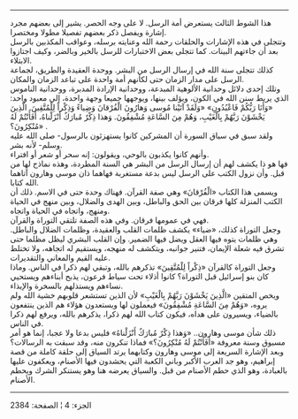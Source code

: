 ------------------------------------------------------------------------

هذا الشوط الثالث يستعرض أمة الرسل. لا على وجه الحصر. يشير إلى بعضهم مجرد
إشارة ويفصل ذكر بعضهم تفصيلا مطولا ومختصرا.  
وتتجلى في هذه الإشارات والحلقات رحمة الله وعنايته برسله، وعواقب المكذبين
بالرسل بعد أن جاءتهم البينات. كما تتجلى بعض الاختبارات للرسل بالخير
وبالضر، وكيف اجتازوا الابتلاء.  
كذلك تتجلى سنة الله في إرسال الرسل من البشر. ووحدة العقيدة والطريق،
لجماعة الرسل على مدار الزمان حتى لكأنهم أمة واحدة على تباعد الزمان
والمكان.  
وتلك إحدى دلائل وحدانية الألوهية المبدعة، ووحدانية الإرادة المدبرة،
ووحدانية الناموس الذي يربط سنن الله في الكون، ويؤلف بينها، ويوجهها جميعا
وجهة واحدة، إلى معبود واحد: «وَأَنَا رَبُّكُمْ فَاعْبُدُونِ» «وَلَقَدْ آتَيْنا مُوسى وَهارُونَ
الْفُرْقانَ وَضِياءً وَذِكْراً لِلْمُتَّقِينَ. الَّذِينَ يَخْشَوْنَ رَبَّهُمْ بِالْغَيْبِ، وَهُمْ مِنَ السَّاعَةِ
مُشْفِقُونَ. وَهذا ذِكْرٌ مُبارَكٌ أَنْزَلْناهُ، أَفَأَنْتُمْ لَهُ مُنْكِرُونَ؟» .  
ولقد سبق في سياق السورة أن المشركين كانوا يستهزئون بالرسول- صلى الله
عليه وسلم- لأنه بشر.  
وأنهم كانوا يكذبون بالوحي، ويقولون: إنه سحر أو شعر أو افتراء.  
فها هو ذا يكشف لهم أن إرسال الرسل من البشر هي السنة المطردة، وهذه نماذج
لها من قبل. وأن نزول الكتب على الرسل ليس بدعة مستغربة فهاهما ذان موسى
وهارون آتاهما الله كتابا.  
ويسمى هذا الكتاب «الْفُرْقانَ» وهي صفة القرآن. فهناك وحدة حتى في الاسم. ذلك
أن الكتب المنزلة كلها فرقان بين الحق والباطل، وبين الهدى والضلال، وبين
منهج في الحياة ومنهج، واتجاه في الحياة واتجاه.  
فهي في عمومها فرقان. وفي هذه الصفة تلتقي التوراة والقرآن.  
وجعل التوراة كذلك، «ضياء» يكشف ظلمات القلب والعقيدة، وظلمات الضلال
والباطل. وهي ظلمات يتوه فيها العقل ويضل فيها الضمير. وإن القلب البشري
ليظل مظلما حتى تشرق فيه شعلة الإيمان، فتنير جوانبه، ويتكشف له منهجه،
ويستقيم له اتجاهه، ولا تختلط عليه القيم والمعاني والتقديرات.  
وجعل التوراة كالقرآن «ذِكْراً لِلْمُتَّقِينَ» تذكرهم بالله، وتبقي لهم ذكرا في
الناس. وماذا كان بنو إسرائيل قبل التوراة؟ كانوا أذلاء تحت سياط فرعون،
يذبح أبناءهم ويستحيي نساءهم ويستذلهم بالسخرة والإيذاء.  
ويخص المتقين «الَّذِينَ يَخْشَوْنَ رَبَّهُمْ بِالْغَيْبِ» لأن الذين تستشعر قلوبهم خشية الله
ولم يروه، «وَهُمْ مِنَ السَّاعَةِ مُشْفِقُونَ» فيعملون لها ويستعدون هؤلاء هم الذين
ينتفعون بالضياء، ويسيرون على هداه، فيكون كتاب الله لهم ذكرا، يذكرهم
بالله، ويرفع لهم ذكرا في الناس.  
ذلك شأن موسى وهارون.. «وَهذا ذِكْرٌ مُبارَكٌ أَنْزَلْناهُ» فليس بدعا ولا عجبا، إنما
هو أمر مسبوق وسنة معروفة «أَفَأَنْتُمْ لَهُ مُنْكِرُونَ؟» فماذا تنكرون منه، وقد سبقت
به الرسالات؟  
وبعد الإشارة السريعة إلى موسى وهارون وكتابهما يرتد السياق إلى حلقة كاملة
من قصة إبراهيم، وهو جد العرب الأكبر وباني الكعبة التي يحشدون فيها
الأصنام، ويعكفون عليها بالعبادة، وهو الذي حطم الأصنام من قبل. والسياق
يعرضه هنا وهو يستنكر الشرك ويحطم الأصنام.

------------------------------------------------------------------------

الجزء: 4 ¦ الصفحة: 2384
